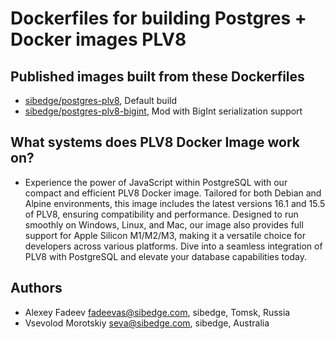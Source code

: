 # Dockerfiles for building Postgres + Docker images PLV8
## Published images built from these Dockerfiles
* [sibedge/postgres-plv8](https://hub.docker.com/r/sibedge/postgres-plv8), Default build
* [sibedge/postgres-plv8-bigint](https://hub.docker.com/r/sibedge/postgres-plv8), Mod with BigInt serialization support
## What systems does PLV8 Docker Image work on?
* Experience the power of JavaScript within PostgreSQL with our compact and efficient PLV8 Docker image. Tailored for both Debian and Alpine environments, this image includes the latest versions 16.1 and 15.5 of PLV8, ensuring compatibility and performance. Designed to run smoothly on Windows, Linux, and Mac, our image also provides full support for Apple Silicon M1/M2/M3, making it a versatile choice for developers across various platforms. Dive into a seamless integration of PLV8 with PostgreSQL and elevate your database capabilities today.
## Authors
* Alexey Fadeev fadeevas@sibedge.com, sibedge, Tomsk, Russia
* Vsevolod Morotskiy seva@sibedge.com, sibedge, Australia
